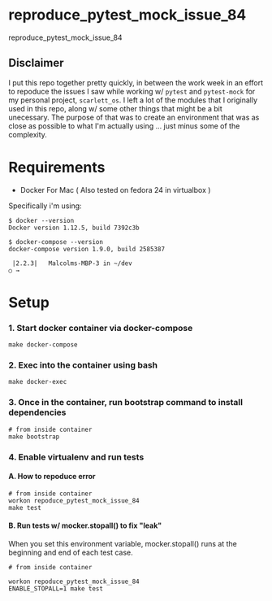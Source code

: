 # reproduce_pytest_mock_issue_84
reproduce_pytest_mock_issue_84

## Disclaimer

I put this repo together pretty quickly, in between the work week in an effort to repoduce the issues I saw while working w/ `pytest` and `pytest-mock` for my personal project, `scarlett_os`. I left a lot of the modules that I originally used in this repo, along w/ some other things that might be a bit unecessary. The purpose of that was to create an environment that was as close as possible to what I'm actually using ... just minus some of the complexity.

# Requirements
- Docker For Mac ( Also tested on fedora 24 in virtualbox )

Specifically i'm using:

```
$ docker --version
Docker version 1.12.5, build 7392c3b

$ docker-compose --version
docker-compose version 1.9.0, build 2585387

 |2.2.3|   Malcolms-MBP-3 in ~/dev
○ →
```

# Setup

### 1. Start docker container via docker-compose

`make docker-compose`

### 2. Exec into the container using bash

`make docker-exec`

### 3. Once in the container, run bootstrap command to install dependencies

```
# from inside container
make bootstrap
```

### 4. Enable virtualenv and run tests

#### A. How to repoduce error

```
# from inside container
workon repoduce_pytest_mock_issue_84
make test
```

#### B. Run tests w/ mocker.stopall() to fix "leak"

When you set this environment variable, mocker.stopall() runs at the beginning and end of each test case.

```
# from inside container

workon repoduce_pytest_mock_issue_84
ENABLE_STOPALL=1 make test
``` 
